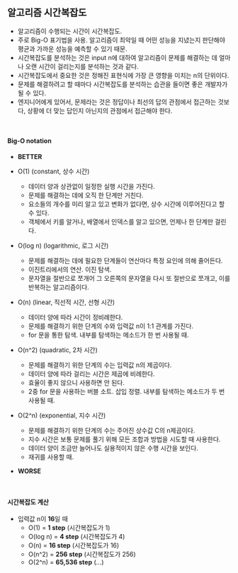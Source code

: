 ## 알고리즘 시간복잡도

- 알고리즘이 수행되는 시간이 시간복잡도.
- 주로 Big-O 표기법을 사용. 알고리즘이 최악일 때 어떤 성능을 지녔는지 판단해야 평균과 가까운 성능을 예측할 수 있기 때문.
- 시간복잡도를 분석하는 것은 input n에 대하여 알고리즘이 문제를 해결하는 데 얼마나 오랜 시간이 걸리는지를 분석하는 것과 같다.
- 시간복잡도에서 중요한 것은 정해진 표현식에 가장 큰 영향을 미치는 n의 단위이다.
- 문제를 해결하려고 할 때마다 시간복잡도를 분석하는 습관을 들이면 좋은 개발자가 될 수 있다.
- 엔지니어에게 있어서, 문제라는 것은 정답이나 최선의 답의 관점에서 접근하는 것보다, 상황에 더 맞는 답인지 아닌지의 관점에서 접근해야 한다.

<br>

#### Big-O notation

- **BETTER**
- O(1) (constant, 상수 시간)
  - 데이터 양과 상관없이 일정한 실행 시간을 가진다.
  - 문제를 해결하는 데에 오직 한 단계만 거친다.
  - 요소들의 개수를 미리 알고 있고 변화가 없다면, 상수 시간에 이루어진다고 할 수 있다.
  - 객체에서 키를 알거나, 배열에서 인덱스를 알고 있으면, 언제나 한 단계만 걸린다.
- O(log n) (logarithmic, 로그 시간)
  - 문제를 해결하는 데에 필요한 단계들이 연산마다 특정 요인에 의해 줄어든다.
  - 이진트리에서의 연산. 이진 탐색.
  - 문자열을 절반으로 쪼개어 그 오른쪽의 문자열을 다시 또 절반으로 쪼개고, 이를 반복하는 알고리즘이다.
- O(n) (linear, 직선적 시간, 선형 시간)
  - 데이터 양에 따라 시간이 정비례한다.
  - 문제를 해결하기 위한 단계의 수와 입력값 n이 1:1 관계를 가진다.
  - for 문을 통한 탐색. 내부를 탐색하는 메소드가 한 번 사용될 때.
- O(n^2) (quadratic, 2차 시간)
  - 문제를 해결하기 위한 단계의 수는 입력값 n의 제곱이다.
  - 데이터 양에 따라 걸리는 시간은 제곱에 비례한다.
  - 효율이 좋지 않으니 사용하면 안 된다.
  - 2중 for 문을 사용하는 버블 소트. 삽입 정렬. 내부를 탐색하는 메소드가 두 번 사용될 때.
- O(2^n) (exponential, 지수 시간)
  - 문제를 해결하기 위한 단계의 수는 주어진 상수값 C의 n제곱이다.
  - 지수 시간은 보통 문제를 풀기 위해 모든 조합과 방법을 시도할 때 사용한다.
  - 데이터 양이 조금만 늘어나도 실용적이지 않은 수행 시간을 보인다.
  - 재귀를 사용할 때.


- **WORSE**

<br>

#### 시간복잡도 계산

- 입력값 n이 **16**일 때
  - O(1) = **1 step** (시간복잡도가 1)
  - O(log n) = **4 step** (시간복잡도가 4)
  - O(n) = **16 step** (시간복잡도가 16)
  - O(n^2) = **256 step** (시간복잡도가 256)
  - O(2^n) = **65,536 step** (...)

<br>

